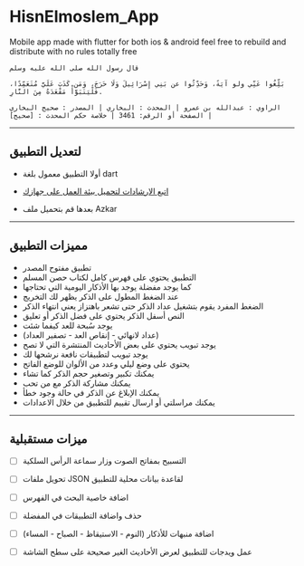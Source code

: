 # HisnElmoslem_App
Mobile app made with flutter for both ios &amp; android feel free to rebuild and distribute with no rules totally free

```
قال رسول الله صلى الله عليه وسلم

بَلِّغُوا عَنِّي ولو آيَةً، وَحَدِّثُوا عن بَنِي إِسْرَائِيلَ وَلَا حَرَجَ، وَمَن كَذَبَ عَلَيَّ مُتَعَمِّدًا، فَلْيَتَبَوَّأْ مَقْعَدَهُ مِنَ النَّارِ.

الراوي : عبدالله بن عمرو | المحدث : البخاري | المصدر : صحيح البخاري
الصفحة أو الرقم: 3461 | خلاصة حكم المحدث : [صحيح] |

```

---

## لتعديل التطبيق

- أولا التطبيق معمول بلغة dart

- [اتبع الارشادات لتحميل بيئة العمل على جهازك](https://flutter.dev/docs/get-started/install)

- بعدها قم بتحميل ملف Azkar

---

## مميزات التطبيق

- تطبيق مفتوح المصدر
- التطبيق يحتوي على فهرس كامل لكتاب حصن المسلم
- كما يوجد مفضلة يوجد بها الأذكار اليومية التي تحتاجها
- عند الضغط المطول على الذكر يظهر لك التخريج
- الضغط المفرد يقوم بتشغيل عداد الذكر حتى تشعر باهتزاز يعني انتهاء الذكر
- النص أسفل الذكر يحتوي على فضل الذكر أو تعليق
- يوجد سُبحة للعد كيفما شئت 
- (عداد لانهائي - إنقاص العد - تصفير العداد)
- يوجد تبويب يحتوي على بعض الأحاديث المنتشرة التي لا تصح
- يوجد تبويب لتطبيقات نافعة نرشحها لك
- يحتوي على وضع ليلي وعدد من الألوان للوضع الفاتح
- يمكنك تكبير وتصغير حجم الذكر كما تشاء
- يمكنك مشاركة الذكر مع من تحب
- يمكنك الإبلاغ عن الذكر في حالة وجود خطأ
- يمكنك مراسلتي أو ارسال تقييم للتطبيق من خلال الاعدادات

---

## ميزات مستقبلية

- [ ] التسبيح بمفاتح الصوت وزار سماعة الرأس السلكية
- [ ] تحويل ملفات JSON  لقاعدة بيانات محلية للتطبيق
- [ ] اضافة خاصية البحث  في الفهرس
- [ ] حذف واضافة التطبيقات في المفضلة
- [ ] اضافة منبهات للأذكار (النوم - الاستيقاظ - الصباح - المساء)
- [ ] عمل ويدجات للتطبيق لعرض الأحاديث الغير صحيحة على سطح الشاشة




